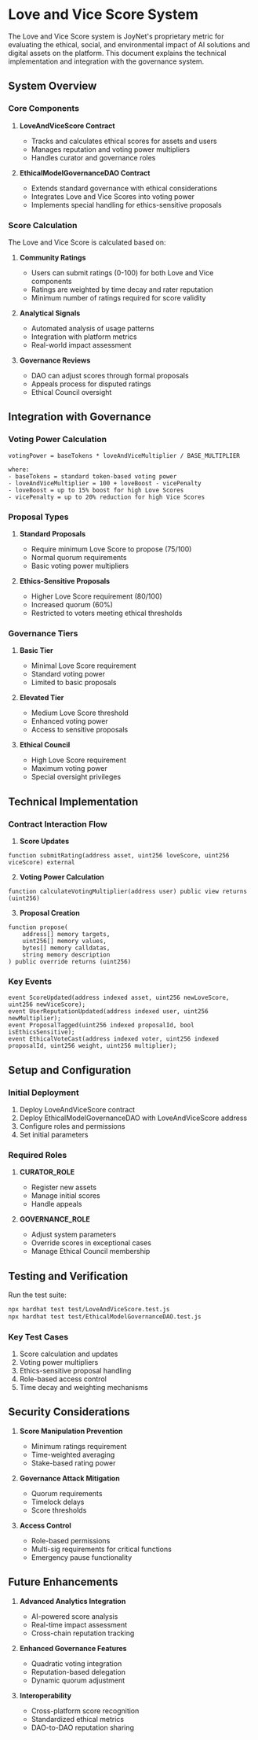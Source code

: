 # Love and Vice Score System

The Love and Vice Score system is JoyNet's proprietary metric for evaluating the ethical, social, and environmental impact of AI solutions and digital assets on the platform. This document explains the technical implementation and integration with the governance system.

## System Overview

### Core Components

1. **LoveAndViceScore Contract**
   - Tracks and calculates ethical scores for assets and users
   - Manages reputation and voting power multipliers
   - Handles curator and governance roles

2. **EthicalModelGovernanceDAO Contract**
   - Extends standard governance with ethical considerations
   - Integrates Love and Vice Scores into voting power
   - Implements special handling for ethics-sensitive proposals

### Score Calculation

The Love and Vice Score is calculated based on:

1. **Community Ratings**
   - Users can submit ratings (0-100) for both Love and Vice components
   - Ratings are weighted by time decay and rater reputation
   - Minimum number of ratings required for score validity

2. **Analytical Signals**
   - Automated analysis of usage patterns
   - Integration with platform metrics
   - Real-world impact assessment

3. **Governance Reviews**
   - DAO can adjust scores through formal proposals
   - Appeals process for disputed ratings
   - Ethical Council oversight

## Integration with Governance

### Voting Power Calculation

```solidity
votingPower = baseTokens * loveAndViceMultiplier / BASE_MULTIPLIER

where:
- baseTokens = standard token-based voting power
- loveAndViceMultiplier = 100 + loveBoost - vicePenalty
- loveBoost = up to 15% boost for high Love Scores
- vicePenalty = up to 20% reduction for high Vice Scores
```

### Proposal Types

1. **Standard Proposals**
   - Require minimum Love Score to propose (75/100)
   - Normal quorum requirements
   - Basic voting power multipliers

2. **Ethics-Sensitive Proposals**
   - Higher Love Score requirement (80/100)
   - Increased quorum (60%)
   - Restricted to voters meeting ethical thresholds

### Governance Tiers

1. **Basic Tier**
   - Minimal Love Score requirement
   - Standard voting power
   - Limited to basic proposals

2. **Elevated Tier**
   - Medium Love Score threshold
   - Enhanced voting power
   - Access to sensitive proposals

3. **Ethical Council**
   - High Love Score requirement
   - Maximum voting power
   - Special oversight privileges

## Technical Implementation

### Contract Interaction Flow

1. **Score Updates**
```solidity
function submitRating(address asset, uint256 loveScore, uint256 viceScore) external
```

2. **Voting Power Calculation**
```solidity
function calculateVotingMultiplier(address user) public view returns (uint256)
```

3. **Proposal Creation**
```solidity
function propose(
    address[] memory targets,
    uint256[] memory values,
    bytes[] memory calldatas,
    string memory description
) public override returns (uint256)
```

### Key Events

```solidity
event ScoreUpdated(address indexed asset, uint256 newLoveScore, uint256 newViceScore);
event UserReputationUpdated(address indexed user, uint256 newMultiplier);
event ProposalTagged(uint256 indexed proposalId, bool isEthicsSensitive);
event EthicalVoteCast(address indexed voter, uint256 indexed proposalId, uint256 weight, uint256 multiplier);
```

## Setup and Configuration

### Initial Deployment

1. Deploy LoveAndViceScore contract
2. Deploy EthicalModelGovernanceDAO with LoveAndViceScore address
3. Configure roles and permissions
4. Set initial parameters

### Required Roles

1. **CURATOR_ROLE**
   - Register new assets
   - Manage initial scores
   - Handle appeals

2. **GOVERNANCE_ROLE**
   - Adjust system parameters
   - Override scores in exceptional cases
   - Manage Ethical Council membership

## Testing and Verification

Run the test suite:
```bash
npx hardhat test test/LoveAndViceScore.test.js
npx hardhat test test/EthicalModelGovernanceDAO.test.js
```

### Key Test Cases

1. Score calculation and updates
2. Voting power multipliers
3. Ethics-sensitive proposal handling
4. Role-based access control
5. Time decay and weighting mechanisms

## Security Considerations

1. **Score Manipulation Prevention**
   - Minimum ratings requirement
   - Time-weighted averaging
   - Stake-based rating power

2. **Governance Attack Mitigation**
   - Quorum requirements
   - Timelock delays
   - Score thresholds

3. **Access Control**
   - Role-based permissions
   - Multi-sig requirements for critical functions
   - Emergency pause functionality

## Future Enhancements

1. **Advanced Analytics Integration**
   - AI-powered score analysis
   - Real-time impact assessment
   - Cross-chain reputation tracking

2. **Enhanced Governance Features**
   - Quadratic voting integration
   - Reputation-based delegation
   - Dynamic quorum adjustment

3. **Interoperability**
   - Cross-platform score recognition
   - Standardized ethical metrics
   - DAO-to-DAO reputation sharing